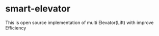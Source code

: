# smart-elevator
This is open source implementation of multi Elevator(Lift) with improve Efficiency
